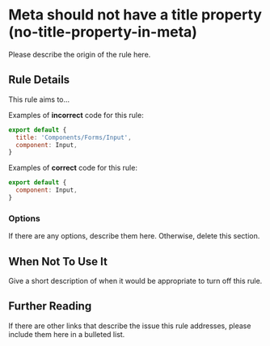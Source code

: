 # Meta should not have a title property (no-title-property-in-meta)

Please describe the origin of the rule here.

## Rule Details

This rule aims to...

Examples of **incorrect** code for this rule:

```js
export default {
  title: 'Components/Forms/Input',
  component: Input,
}
```

Examples of **correct** code for this rule:

```js
export default {
  component: Input,
}
```

### Options

If there are any options, describe them here. Otherwise, delete this section.

## When Not To Use It

Give a short description of when it would be appropriate to turn off this rule.

## Further Reading

If there are other links that describe the issue this rule addresses, please include them here in a bulleted list.
